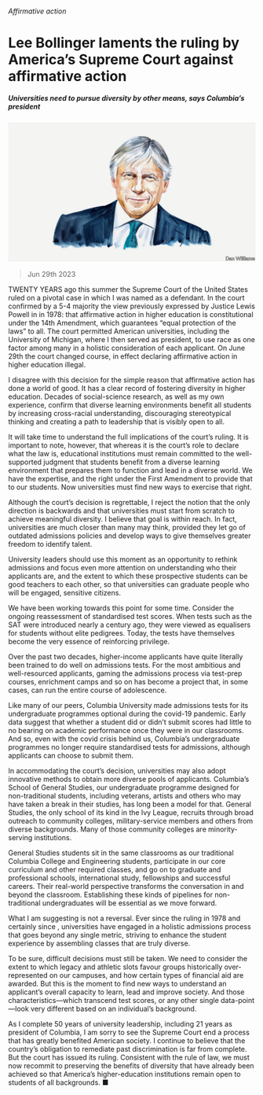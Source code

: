 ###### Affirmative action

# Lee Bollinger laments the ruling by America’s Supreme Court against affirmative action 

##### Universities need to pursue diversity by other means, says Columbia’s president 

![image](images/20230624_BID002.jpg) 

> Jun 29th 2023 

TWENTY YEARS ago this summer the Supreme Court of the United States ruled on a pivotal case in which I was named as a defendant. In  the court confirmed by a 5-4 majority the view previously expressed by Justice Lewis Powell in in 1978: that affirmative action in higher education is constitutional under the 14th Amendment, which guarantees “equal protection of the laws” to all. The court permitted American universities, including the University of Michigan, where I then served as president, to use race as one factor among many in a holistic consideration of each applicant. On June 29th the court changed course, in effect declaring affirmative action in higher education illegal.

I disagree with this decision for the simple reason that affirmative action has done a world of good. It has a clear record of fostering diversity in higher education. Decades of social-science research, as well as my own experience, confirm that diverse learning environments benefit all students by increasing cross-racial understanding, discouraging stereotypical thinking and creating a path to leadership that is visibly open to all.

It will take time to understand the full implications of the court’s ruling. It is important to note, however, that whereas it is the court’s role to declare what the law is, educational institutions must remain committed to the well-supported judgment that students benefit from a diverse learning environment that prepares them to function and lead in a diverse world. We have the expertise, and the right under the First Amendment to provide that to our students. Now universities must find new ways to exercise that right.

Although the court’s decision is regrettable, I reject the notion that the only direction is backwards and that universities must start from scratch to achieve meaningful diversity. I believe that goal is within reach. In fact, universities are much closer than many may think, provided they let go of outdated admissions policies and develop ways to give themselves greater freedom to identify talent.

University leaders should use this moment as an opportunity to rethink admissions and focus even more attention on understanding who their applicants are, and the extent to which these prospective students can be good teachers to each other, so that universities can graduate people who will be engaged, sensitive citizens.

We have been working towards this point for some time. Consider the ongoing reassessment of standardised test scores. When tests such as the SAT were introduced nearly a century ago, they were viewed as equalisers for students without elite pedigrees. Today, the tests have themselves become the very essence of reinforcing privilege.

Over the past two decades, higher-income applicants have quite literally been trained to do well on admissions tests. For the most ambitious and well-resourced applicants, gaming the admissions process via test-prep courses, enrichment camps and so on has become a project that, in some cases, can run the entire course of adolescence.

Like many of our peers, Columbia University made admissions tests for its undergraduate programmes optional during the covid-19 pandemic. Early data suggest that whether a student did or didn’t submit scores had little to no bearing on academic performance once they were in our classrooms. And so, even with the covid crisis behind us, Columbia’s undergraduate programmes no longer require standardised tests for admissions, although applicants can choose to submit them.

In accommodating the court’s decision, universities may also adopt innovative methods to obtain more diverse pools of applicants. Columbia’s School of General Studies, our undergraduate programme designed for non-traditional students, including veterans, artists and others who may have taken a break in their studies, has long been a model for that. General Studies, the only school of its kind in the Ivy League, recruits through broad outreach to community colleges, military-service members and others from diverse backgrounds. Many of those community colleges are minority-serving institutions.

General Studies students sit in the same classrooms as our traditional Columbia College and Engineering students, participate in our core curriculum and other required classes, and go on to graduate and professional schools, international study, fellowships and successful careers. Their real-world perspective transforms the conversation in and beyond the classroom. Establishing these kinds of pipelines for non-traditional undergraduates will be essential as we move forward.

What I am suggesting is not a reversal. Ever since the  ruling in 1978 and certainly since , universities have engaged in a holistic admissions process that goes beyond any single metric, striving to enhance the student experience by assembling classes that are truly diverse.

To be sure, difficult decisions must still be taken. We need to consider the extent to which legacy and athletic slots favour groups historically over-represented on our campuses, and how certain types of financial aid are awarded. But this is the moment to find new ways to understand an applicant’s overall capacity to learn, lead and improve society. And those characteristics—which transcend test scores, or any other single data-point—look very different based on an individual’s background.

As I complete 50 years of university leadership, including 21 years as president of Columbia, I am sorry to see the Supreme Court end a process that has greatly benefited American society. I continue to believe that the country’s obligation to remediate past discrimination is far from complete. But the court has issued its ruling. Consistent with the rule of law, we must now recommit to preserving the benefits of diversity that have already been achieved so that America’s higher-education institutions remain open to students of all backgrounds. ■



